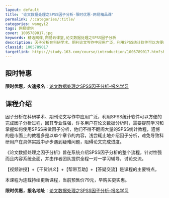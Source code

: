 ```yaml
---
layout: default
title: '论文数据处理之SPSS因子分析-限时优惠-网易精品课'
permalink: /:categories/:title/
categories: wangyi2
tags: 网易提供
cover: 1005789017.jpg
keywords: 精选网课,网易云课堂,论文数据处理之SPSS因子分析
description: 因子分析在科研学术、期刊论文写作中应用广泛，利用SPSS统计软件可以方便的完成因子分析过程，因其专业性强，许多用户在论文
classid: 1005789017
targetlink: https://study.163.com/course/introduction/1005789017.htm?share=1&shareId=1025206652&utm_campaign=share&utm_medium=iphoneShare&utm_source=&utm_u=1025206652
---
```


## 限时特惠

**限时优惠，火速报名**：[论文数据处理之SPSS因子分析-报名学习](https://study.163.com/course/introduction/1005789017.htm?share=1&shareId=1025206652&utm_campaign=share&utm_medium=iphoneShare&utm_source=&utm_u=1025206652)

## 课程介绍

因子分析在科研学术、期刊论文写作中应用广泛，利用SPSS统计软件可以方便的完成因子分析过程，因其专业性强，许多用户在论文数据分析时，需要提前学习和掌握如何使用SPSS来做因子分析，他们不得不翻阅大量的SPSS统计教程，遗憾的是市面上的教程多是以单个章节的内容，浅尝辄止地介绍因子分析，难免导致科研用户在具体实践中步步遇到疑难问题，阻碍论文完成进度。



《论文数据处理之因子分析》旨在系统介绍SPSS因子分析的整个流程，针对性强而且内容系统全面，并由作者团队提供全程一对一学习辅导，讨论交流。



【视频讲授】+【干货讲义】+【帮带互助】+【答疑交流】是课程的主要特点。



本课程为连载持续更新课程，当前预售价79元，早购买更实惠。

**限时优惠，报名地址**：[论文数据处理之SPSS因子分析-报名学习](https://study.163.com/course/introduction/1005789017.htm?share=1&shareId=1025206652&utm_campaign=share&utm_medium=iphoneShare&utm_source=&utm_u=1025206652)

